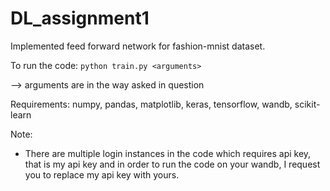 # DL_assignment1
Implemented feed forward network for fashion-mnist dataset.

To run the code:
```python train.py <arguments>``` 

--> arguments are in the way asked in question

Requirements:
numpy, pandas, matplotlib, keras, tensorflow, wandb, scikit-learn

Note:
* There are multiple login instances in the code which requires api key, that is my api key and in order to run the code on your wandb, I request you to replace my api key with yours.
